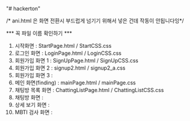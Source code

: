 "# hackerton" 

/* ani.html 은 화면 전환시 부드럽게 넘기기 위해서 넣은 건데 작동이 안됩니다잉*/

*** 꼭 파일 이름 확인하기 ***

1. 시작화면 : StartPage.html / StartCSS.css
2. 로그인 화면 : LoginPage.html / LoginCSS.css
3. 회원가입 화면 1 : SignUpPage.html / SignUpCSS.css
4. 회원가입 화면 2 : signup2.html / signup2_a.css
5. 회원가입 화면 3 : 
6. 메인 화면(finding) : mainPage.html / mainPage.css
7. 채팅방 목록 화면 : ChattingListPage.html / ChattingListCSS.css
8. 채팅방 화면 : 
9. 상세 보기 화면 : 
10. MBTI 검사 화면 : 

